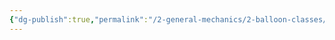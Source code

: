 ```yaml
---
{"dg-publish":true,"permalink":"/2-general-mechanics/2-balloon-classes/5-about-spell-beasts/"}
---
```


